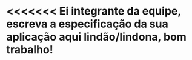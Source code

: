 <<<<<<<
Ei integrante da equipe, escreva a especificação da sua aplicação aqui lindão/lindona, bom trabalho!
=======
